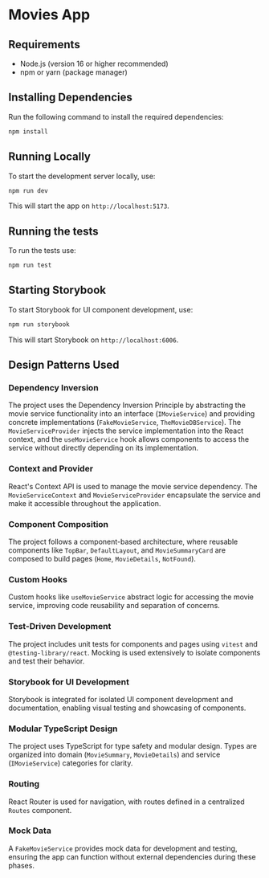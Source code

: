 # Movies App

## Requirements
- Node.js (version 16 or higher recommended)
- npm or yarn (package manager)

## Installing Dependencies
Run the following command to install the required dependencies:
```bash
npm install
```

## Running Locally
To start the development server locally, use:
```bash
npm run dev
```
This will start the app on `http://localhost:5173`.

## Running the tests
To run the tests use:
```bash
npm run test
```

## Starting Storybook
To start Storybook for UI component development, use:
```bash
npm run storybook
```
This will start Storybook on `http://localhost:6006`.

## Design Patterns Used

### Dependency Inversion
The project uses the Dependency Inversion Principle by abstracting the movie service functionality into an interface (`IMovieService`) and providing concrete implementations (`FakeMovieService`, `TheMovieDBService`). The `MovieServiceProvider` injects the service implementation into the React context, and the `useMovieService` hook allows components to access the service without directly depending on its implementation.

### Context and Provider
React's Context API is used to manage the movie service dependency. The `MovieServiceContext` and `MovieServiceProvider` encapsulate the service and make it accessible throughout the application.

### Component Composition
The project follows a component-based architecture, where reusable components like `TopBar`, `DefaultLayout`, and `MovieSummaryCard` are composed to build pages (`Home`, `MovieDetails`, `NotFound`).

### Custom Hooks
Custom hooks like `useMovieService` abstract logic for accessing the movie service, improving code reusability and separation of concerns.

### Test-Driven Development
The project includes unit tests for components and pages using `vitest` and `@testing-library/react`. Mocking is used extensively to isolate components and test their behavior.

### Storybook for UI Development
Storybook is integrated for isolated UI component development and documentation, enabling visual testing and showcasing of components.

### Modular TypeScript Design
The project uses TypeScript for type safety and modular design. Types are organized into domain (`MovieSummary`, `MovieDetails`) and service (`IMovieService`) categories for clarity.

### Routing
React Router is used for navigation, with routes defined in a centralized `Routes` component.

### Mock Data
A `FakeMovieService` provides mock data for development and testing, ensuring the app can function without external dependencies during these phases.
